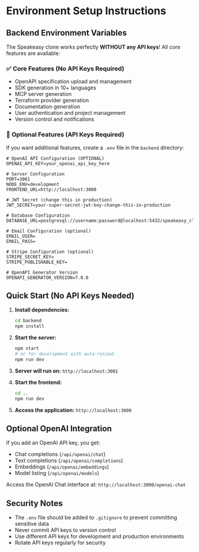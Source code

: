 # Environment Setup Instructions

## Backend Environment Variables

The Speakeasy clone works perfectly **WITHOUT any API keys**! All core features are available:

### ✅ **Core Features (No API Keys Required)**
- OpenAPI specification upload and management
- SDK generation in 10+ languages
- MCP server generation
- Terraform provider generation
- Documentation generation
- User authentication and project management
- Version control and notifications

### 🔧 **Optional Features (API Keys Required)**

If you want additional features, create a `.env` file in the `backend` directory:

```
# OpenAI API Configuration (OPTIONAL)
OPENAI_API_KEY=your_openai_api_key_here

# Server Configuration
PORT=3001
NODE_ENV=development
FRONTEND_URL=http://localhost:3000

# JWT Secret (change this in production)
JWT_SECRET=your-super-secret-jwt-key-change-this-in-production

# Database Configuration
DATABASE_URL=postgresql://username:password@localhost:5432/speakeasy_clone

# Email Configuration (optional)
EMAIL_USER=
EMAIL_PASS=

# Stripe Configuration (optional)
STRIPE_SECRET_KEY=
STRIPE_PUBLISHABLE_KEY=

# OpenAPI Generator Version
OPENAPI_GENERATOR_VERSION=7.0.0
```

## Quick Start (No API Keys Needed)

1. **Install dependencies:**
   ```bash
   cd backend
   npm install
   ```

2. **Start the server:**
   ```bash
   npm start
   # or for development with auto-reload:
   npm run dev
   ```

3. **Server will run on:** `http://localhost:3001`

4. **Start the frontend:**
   ```bash
   cd ..
   npm run dev
   ```

5. **Access the application:** `http://localhost:3000`

## Optional OpenAI Integration

If you add an OpenAI API key, you get:
- Chat completions (`/api/openai/chat`)
- Text completions (`/api/openai/completions`) 
- Embeddings (`/api/openai/embeddings`)
- Model listing (`/api/openai/models`)

Access the OpenAI Chat interface at: `http://localhost:3000/openai-chat`

## Security Notes

- The `.env` file should be added to `.gitignore` to prevent committing sensitive data
- Never commit API keys to version control
- Use different API keys for development and production environments
- Rotate API keys regularly for security
